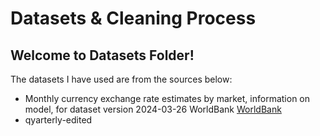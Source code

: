 <h1>Datasets & Cleaning Process</h1>
<h2>Welcome to Datasets Folder!</h2>
The datasets I have used are from the sources below:
<ul>
  <li>Monthly currency exchange rate estimates by market, information on model, for dataset version 2024-03-26
  WorldBank
  <a href='Microdata.worldbank.org'>WorldBank</a>
  </li>
  <li>
  qyarterly-edited
    <a href='download.data.world'></a>
  </li>
</ul>
